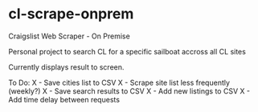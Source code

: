 # cl-scrape-onprem
Craigslist Web Scraper - On Premise

Personal project to search CL for a specific sailboat accross all CL sites

Currently displays result to screen.

To Do:
X - Save cities list to CSV
X - Scrape site list less frequently (weekly?)
X - Save search results to CSV
X - Add new listings to CSV
X - Add time delay between requests